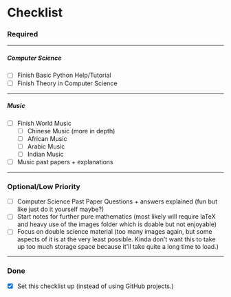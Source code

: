 # Checklist

### Required

---

##### Computer Science

- [ ] Finish Basic Python Help/Tutorial
- [ ] Finish Theory in Computer Science

---

##### Music

- [ ] Finish World Music
  - [ ] Chinese Music (more in depth)
  - [ ] African Music
  - [ ] Arabic Music
  - [ ] Indian Music
- [ ] Music past papers + explanations

---

### Optional/Low Priority

- [ ] Computer Science Past Paper Questions + answers explained (fun but like just do it yourself maybe?)
- [ ] Start notes for further pure mathematics (most likely will require laTeX and heavy use of the images folder which is doable but not enjoyable)
- [ ] Focus on double science material (too many images again, but some aspects of it is at the very least possible. Kinda don't want this to take up too much storage space because it'll take quite a long time to load.)

---

### Done

- [x] Set this checklist up (instead of using GitHub projects.)
